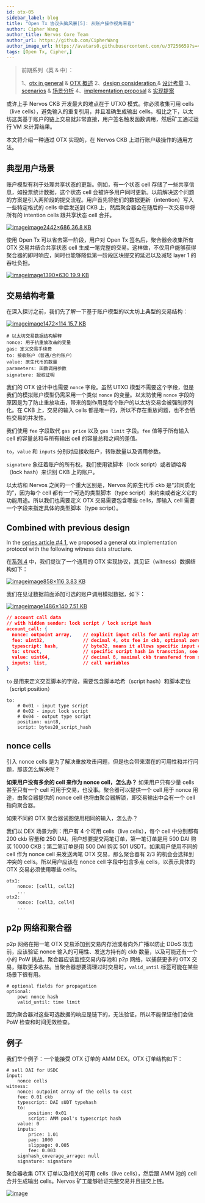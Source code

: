 ```yaml
---
id: otx-05
sidebar_label: blog
title: "Open Tx 协议头脑风暴[5]: 从账户操作视角来看"
author: Cipher Wang
author_title: Nervos Core Team
author_url: https://github.com/CipherWang
author_image_url: https://avatars0.githubusercontent.com/u/37256659?s=400&u=02e6d8238975affb3d374690516896a06efe0ce4&v=4
tags: [Open Tx, Cipher,]
---
```


<!--truncate-->



> 前期系列（英 & 中）：
>
> 1、[otx in general](https://talk.nervos.org/t/open-tx-protocol-brainstorm-1-otx-in-general/4010)  & [OTX 概述](https://docs.ckb.dev/blog/otx-01)
>2、[design consideration ](https://talk.nervos.org/t/open-tx-protocol-brainstorm-2-design-a-practical-protocol-on-ckb/4091) & [设计考量](https://docs.ckb.dev/blog/otx-02)
> 3、[scenarios](https://talk.nervos.org/t/open-tx-protocol-brainstorm-3-scenarios-analyzing-on-ckb/4144) & [场景分析](https://docs.ckb.dev/blog/otx-03)
>4、[implementation proposal](https://talk.nervos.org/t/open-tx-protocol-brainstorm-4-an-implementation-proposal/4427) & [实现提案](https://docs.ckb.dev/blog/otx-04)

或许上手 Nervos CKB 开发最大的难点在于 UTXO 模式。你必须收集可用 cells（live cells），避免输入的重复引用，并且准确生成输出 cells。相比之下，以太坊这类基于账户的链上交易就非常直接，用户签名触发函数调用，然后矿工通过运行 VM 来计算结果。

本文将介绍一种通过 OTX 实现的，在 Nervos CKB 上进行账户级操作的通用方法。

## 典型用户场景

账户模型有利于处理共享状态的更新。例如，有一个状态 cell 存储了一些共享信息，如投票统计数据，这个状态 cell 会被许多用户同时更新。以前解决这个问题的方案是引入两阶段的提交流程。用户首先将他们的数据更新（intention）写入一些特定格式的 cells 中后发送到 CKB 上，然后聚合器会在随后的一次交易中将所有的 intention cells 跟共享状态 cell 合并。 

[![image](https://talk.nervos.org/uploads/default/optimized/2X/b/b4ec926a29cac737853750f0dd7c93f048c9e453_2_690x193.png)image2442×686 36.8 KB](https://talk.nervos.org/uploads/default/original/2X/b/b4ec926a29cac737853750f0dd7c93f048c9e453.png)

使用 Open Tx 可以省去第一阶段，用户对 Open Tx 签名后，聚合器会收集所有 OTX 交易并结合共享状态 cell 生成一笔完整的交易。这样做，不仅用户能够获得聚合器的即时响应，同时也能够降低第一阶段区块提交的延迟以及减轻 layer 1 的吞吐负担。



[![image](https://talk.nervos.org/uploads/default/optimized/2X/a/ac189a16f351778571f9585a000b0c6992daa951_2_345x156.png)image1390×630 19.9 KB](https://talk.nervos.org/uploads/default/original/2X/a/ac189a16f351778571f9585a000b0c6992daa951.png)



## 交易结构考量

在深入探讨之前，我们先了解一下基于账户模型的以太坊上典型的交易结构：

[![image](https://talk.nervos.org/uploads/default/optimized/2X/e/e15fafaba0bc445517dd4a98bf8bcf4323eb31cc_2_517x39.png)image1472×114 15.7 KB](https://talk.nervos.org/uploads/default/original/2X/e/e15fafaba0bc445517dd4a98bf8bcf4323eb31cc.png)

```
# 以太坊交易数据结构解释
nonce: 用于抗重放攻击的变量
gas: 定义交易手续费
to: 接收账户（普通/合约账户）
value: 原生代币的数量
parameters: 函数调用参数
signature: 授权证明
```

我们的 OTX 设计中也需要 `nonce` 字段。虽然 UTXO 模型不需要这个字段，但是我们的模拟账户模型仍需采用一个类似 `nonce` 的变量。以太坊使用 `nonce` 字段的原因是为了防止重放攻击，带来的副作用是每个账户的以太坊交易会被强制序列化。在 CKB 上，交易的输入 cells 都是唯一的，所以不存在重放问题，也不会牺牲交易的并发性。

我们使用 `fee` 字段取代 `gas price`  以及 `gas limit` 字段。`fee`  值等于所有输入 cell 的容量总和与所有输出 cell 的容量总和之间的差值。 

`to`，`value` 和 `inputs` 分别对应接收账户，转账数量以及调用参数。

 `signature` 象征着账户的所有权。我们使用锁脚本（lock script）或者锁哈希（lock hash）来识别 CKB 上的账户。

以太坊和 Nervos 之间的一个重大区别是，Nervos 的原生代币 ckb 是“非同质化的”，因为每个 cell 都有一个可选的类型脚本（type script）来约束或者定义它的功能用途。所以我们也需要定义 OTX 交易需要包含哪些 cells，即输入 cell 需要一个字段来指定具体的类型脚本（type script）。

## Combined with previous design

In the [series article #4 1](https://talk.nervos.org/t/open-tx-protocol-brainstorm-4-an-implementation-proposal/4427), we proposed a general otx implementation protocol with the following witness data structure.

在[系列 4](https://docs.ckb.dev/blog/otx-03) 中，我们提议了一个通用的 OTX 实现协议，其见证（witness）数据结构如下：

[![image](https://talk.nervos.org/uploads/default/optimized/2X/7/77ee46ce7bc6d8720bea897dd766c8b3edd815bc_2_414x55.png)image858×116 3.83 KB](https://talk.nervos.org/uploads/default/original/2X/7/77ee46ce7bc6d8720bea897dd766c8b3edd815bc.png)

我们在见证数据前面添加可选的账户调用模拟数据，如下：



[![image](https://talk.nervos.org/uploads/default/optimized/2X/b/bd655a9f80e9bf562368a42fa1dec6f9321af931_2_517x48.png)image1486×140 7.51 KB](https://talk.nervos.org/uploads/default/original/2X/b/bd655a9f80e9bf562368a42fa1dec6f9321af931.png)



```json
// account call data
// with hidden sender: lock script / lock script hash
account_call: {
  nonce: outpoint array,	// explicit input cells for anti replay attack
  fee: uint32,				// decimal 4, otx fee in ckb, optional zero
  typescript: hash,			// byte32, means it allows specific input cells with this typescript
  to: struct,				// specific script hash in transction, see below
  value: uint64,			// decimal 8, maximal ckb transfered from sender 
  inputs: list,				// call variables
}
```

`to` 是用来定义交互脚本的字段，需要包含脚本哈希（script hash）和脚本定位（script position）

```
to: 
	# 0x01 - input type script
	# 0x02 - input lock script
	# 0x04 - output type script
	position: uint8, 
	script: bytes20_script_hash
```

## nonce cells

引入 nonce cells 是为了解决重放攻击问题，但是也会带来潜在的可用性和并行问题，那该怎么解决呢？

**如果用户没有多余的 cell 来作为 nonce cell，怎么办？**
如果用户只有少量 cells 甚至只有一个 cell 可用于交易，也没事。聚合器可以提供一个 cell 用于 nonce 用途，由聚合器提供的 nonce cell 也将由聚合器解锁，即交易输出中会有一个 cell 指向聚合器。

如果不同的 OTX 聚合器试图使用相同的输入，怎么办？

我们以 DEX 场景为例：用户有 4 个可用 cells（live cells），每个 cell 中分别都有 200 ckb 容量和 250 DAI。用户想要提交两笔订单，第一笔订单是用 500 DAI 购买 10000 CKB；第二笔订单是用 500 DAI 购买 501 USDT。如果用户使用不同的 cell 作为 nonce cell 来发送两笔 OTX 交易，那么聚合器有 2/3 的机会会选择到冲突的 cells。所以用户应该在 nonce cell 字段中包含多点 cells，以表示具体的 OTX 交易必须使用哪些 cells。 

```
otx1:
	nonce: [cell1, cell2]
	...
otx2:
	nonce: [cell3, cell4]
	...
```

## p2p 网络和聚合器

p2p 网络在把一笔 OTX 交易添加到交易内存池或者向外广播以防止 DDoS 攻击前，应该验证 nonce 输入的可用性、发送方持有的 ckb 数量，以及可能还有一个小的 PoW 挑战。聚合器应该监控交易内存池和 p2p 网络，以捕获更多的 OTX 交易，赚取更多收益。当聚合器想要清理过时交易时，`valid_until` 标签可能在某些场景下很有用。

```
# optional fields for propagation
optional:
	pow: nonce hash
	valid_until: time limit
```

因为聚合器对这些可选数据的响应是链下的，无法验证，所以不能保证他们会做 PoW 检查和时间无效检查。

## 例子

我们举个例子：一个能接受 OTX 订单的 AMM DEX。OTX 订单结构如下：

```
# sell DAI for USDC
input:
	nonce cells
witness:
	nonce: outpoint array of the cells to cost
	fee: 0.01 ckb
	typescript: DAI sUDT typehash
	to: 
		position: 0x01
		script: AMM pool's typescript hash
	value: 0
	inputs: 
		price: 1.01
		pay: 1000
		slippage: 0.005
		fee: 0.003
	signhash_coverage_arrage: null
	signature: signature
```

聚合器收集 OTX 订单以及相关的可用 cells（live cells），然后跟 AMM 池的 cell 合并生成输出 cells。Nervos 矿工能够验证完整交易并且提交上链。



[![image](https://talk.nervos.org/uploads/default/optimized/2X/1/182255521306eaedd86d353f954e42cf94790479_2_482x298.png)](https://talk.nervos.org/uploads/default/original/2X/1/182255521306eaedd86d353f954e42cf94790479.png)